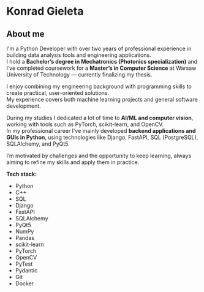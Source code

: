 # Konrad Gieleta

## About me
I'm a Python Developer with over two years of professional experience in building data analysis tools and engineering applications.  
I hold a **Bachelor’s degree in Mechatronics (Photonics specialization)** and I’ve completed coursework for a **Master’s in Computer Science** at Warsaw University of Technology — currently finalizing my thesis.  

I enjoy combining my engineering background with programming skills to create practical, user-oriented solutions.  
My experience covers both machine learning projects and general software development.  

During my studies I dedicated a lot of time to **AI/ML and computer vision**, working with tools such as PyTorch, scikit-learn, and OpenCV.  
In my professional career I’ve mainly developed **backend applications and GUIs in Python**, using technologies like Django, FastAPI, SQL (PostgreSQL), SQLAlchemy, and PyQt5.  

I’m motivated by challenges and the opportunity to keep learning, always aiming to refine my skills and apply them in practice.

**Tech stack:**  

- Python  
- C++  
- SQL  
- Django  
- FastAPI  
- SQLAlchemy  
- PyQt5  
- NumPy  
- Pandas  
- scikit-learn  
- PyTorch  
- OpenCV  
- PyTest  
- Pydantic  
- Git  
- Docker
